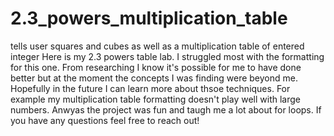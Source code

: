 # 2.3_powers_multiplication_table
tells user squares and cubes as well as a multiplication table of entered integer
Here is my 2.3 powers table lab. I struggled most with the formatting for this one. 
From researching I know it's possible for me to have done better but at the moment the 
concepts I was finding were beyond me. Hopefully in the future I can learn more about thsoe 
techniques. For example my multiplication table formatting doesn't play well with large numbers. 
Anwyas the project was fun and taugh me a lot about for loops. If you have any questions feel 
free to reach out!

